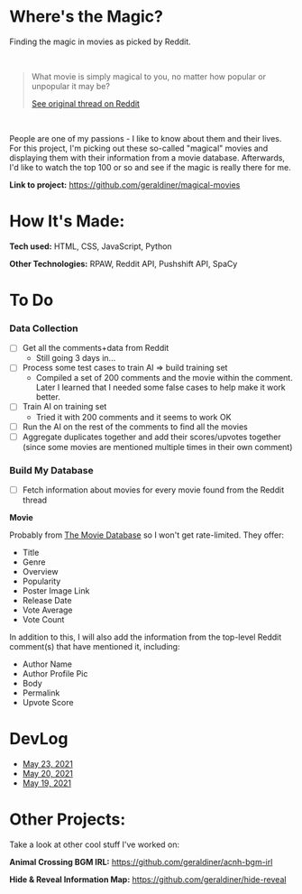 # Where's the Magic?

Finding the magic in movies as picked by Reddit.

<br>
<blockquote>What movie is simply magical to you, no matter how popular or unpopular it may be?

[See original thread on Reddit](https://www.reddit.com/r/AskReddit/comments/mx0pwd/what_movie_is_simply_magical_to_you_no_matter_how/)

</blockquote>
</br>

People are one of my passions - I like to know about them and their lives. For this project, I'm picking out these so-called "magical" movies and displaying them with their information from a movie database. Afterwards, I'd like to watch the top 100 or so and see if the magic is really there for me.

**Link to project:** https://github.com/geraldiner/magical-movies

# How It's Made:

**Tech used:** HTML, CSS, JavaScript, Python

**Other Technologies:** RPAW, Reddit API, Pushshift API, SpaCy

# To Do

### Data Collection

- [ ] Get all the comments+data from Reddit
  - Still going 3 days in...
- [ ] Process some test cases to train AI => build training set
  - Compiled a set of 200 comments and the movie within the comment. Later I learned that I needed some false cases to help make it work better.
- [ ] Train AI on training set
  - Tried it with 200 comments and it seems to work OK
- [ ] Run the AI on the rest of the comments to find all the movies
- [ ] Aggregate duplicates together and add their scores/upvotes together (since some movies are mentioned multiple times in their own comment)

### Build My Database

- [ ] Fetch information about movies for every movie found from the Reddit thread

**Movie**

Probably from [The Movie Database](https://themoviedb.org) so I won't get rate-limited. They offer:

- Title
- Genre
- Overview
- Popularity
- Poster Image Link
- Release Date
- Vote Average
- Vote Count

In addition to this, I will also add the information from the top-level Reddit comment(s) that have mentioned it, including:

- Author Name
- Author Profile Pic
- Body
- Permalink
- Upvote Score

# DevLog

- [May 23, 2021](https://github.com/geraldiner/magical-movies/blob/main/devlogs/2021-05-23.md)
- [May 20, 2021](https://github.com/geraldiner/magical-movies/blob/main/devlogs/2021-05-20.md)
- [May 19, 2021](https://github.com/geraldiner/magical-movies/blob/main/devlogs/2021-05-19.md)

# Other Projects:

Take a look at other cool stuff I've worked on:

**Animal Crossing BGM IRL:** <a href='https://github.com/geraldiner/acnh-bgm-irl' target='_blank'>https://github.com/geraldiner/acnh-bgm-irl</a>

**Hide & Reveal Information Map:** <a href='https://github.com/geraldiner/hide-reveal' target='_blank'>https://github.com/geraldiner/hide-reveal</a>
